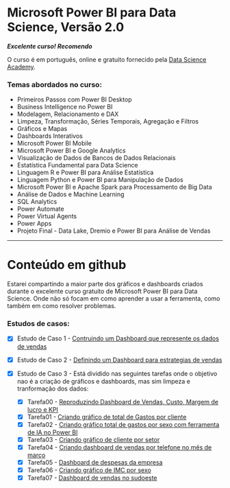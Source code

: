 # Microsoft Power BI para Data Science, Versão 2.0

**_Excelente curso! Recomendo_** 

O curso é em português, online e gratuito fornecido pela  [Data Science Academy](https://www.datascienceacademy.com.br/course/microsoft-power-bi-para-data-science). 


### Temas abordados no curso: 

- Primeiros Passos com Power BI Desktop
- Business Intelligence no Power BI
- Modelagem, Relacionamento e DAX
- Limpeza, Transformação, Séries Temporais, Agregação e Filtros
- Gráficos e Mapas
- Dashboards Interativos
- Microsoft Power BI Mobile
- Microsoft Power BI e Google Analytics
- Visualização de Dados de Bancos de Dados Relacionais
- Estatística Fundamental para Data Science
- Linguagem R e Power BI para Análise Estatística
- Linguagem Python e Power BI para Manipulação de Dados
- Microsoft Power BI e Apache Spark para Processamento de Big Data
- Análise de Dados e Machine Learning
- SQL Analytics
- Power Automate
- Power Virtual Agents
- Power Apps
- Projeto Final - Data Lake, Dremio e Power BI para Análise de Vendas

---

# Conteúdo em github

Estarei compartindo a maior parte dos gráficos e dashboards criados durante o excelente curso gratuito de Microsoft Power BI para Data Science. Onde não só focam em como aprender a usar a ferramenta, como também em como resolver problemas.

### Estudos de casos:
- [x] Estudo de Caso 1 - [Contruindo um Dashboard que represente os dados de vendas](https://github.com/amorim-dev/PowerBI_DSA/tree/master/EstudosDeCasos/EstudoDeCaso1)
- [x] Estudo de Caso 2 - [Definindo um Dashboard para estrategias de vendas](https://github.com/amorim-dev/PowerBI_DSA/tree/master/EstudosDeCasos/EstudoDeCaso2)
- [x] Estudo de Caso 3 - Está dividido nas seguintes tarefas onde o objetivo nao é a criação de gráficos e dashboards, mas sim limpeza e tranformação dos dados:

    - [x] Tarefa00 - [Reproduzindo Dashboard de Vendas, Custo, Margem de lucro e KPI](https://github.com/amorim-dev/PowerBI_DSA/tree/master/EstudosDeCasos/EstudoDeCaso3/Tarefa00_Cap04)
    -  [x] Tarefa01 - [Criando gráfico de total de Gastos por cliente](https://github.com/amorim-dev/PowerBI_DSA/tree/master/EstudosDeCasos/EstudoDeCaso3/Tarefa01_Cap05)
    - [x] Tarefa02 - [Criando gráfico total de gastos por sexo com ferramenta de IA no Power BI](https://github.com/amorim-dev/PowerBI_DSA/tree/master/EstudosDeCasos/EstudoDeCaso3/Tarefa02_Cap05)
    - [x] Tarefa03 - [Criando gráfico de cliente por setor](https://github.com/amorim-dev/PowerBI_DSA/tree/master/EstudosDeCasos/EstudoDeCaso3/Tarefa03_Cap05)
    - [x] Tarefa04 - [Criando dashboard de vendas por telefone no mês de março](https://github.com/amorim-dev/PowerBI_DSA/tree/master/EstudosDeCasos/EstudoDeCaso3/Tarefa04_Cap05)
    - [x] Tarefa05 - [Dashboard de despesas da empresa](https://github.com/amorim-dev/PowerBI_DSA/tree/master/EstudosDeCasos/EstudoDeCaso3/Tarefa05_Cap05)
    - [x] Tarefa06 - [Criando gráfico de IMC por sexo](https://github.com/amorim-dev/PowerBI_DSA/tree/master/EstudosDeCasos/EstudoDeCaso3/Tarefa06_Cap05)
    - [x] Tarefa07 - [Dashboard de vendas no sudoeste](https://github.com/amorim-dev/PowerBI_DSA/tree/master/EstudosDeCasos/EstudoDeCaso3/Tarefa07_Cap05)